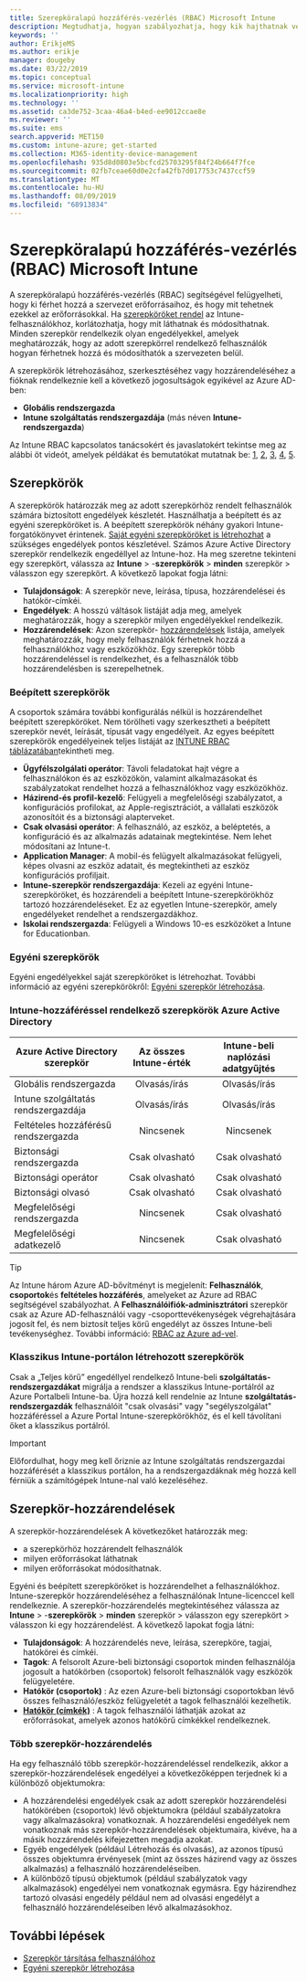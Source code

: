 ```yaml
---
title: Szerepköralapú hozzáférés-vezérlés (RBAC) Microsoft Intune
description: Megtudhatja, hogyan szabályozhatja, hogy kik hajthatnak végre műveleteket, és hogyan végezhet módosításokat a Microsoft Intuneban a RBAC használatával.
keywords: ''
author: ErikjeMS
ms.author: erikje
manager: dougeby
ms.date: 03/22/2019
ms.topic: conceptual
ms.service: microsoft-intune
ms.localizationpriority: high
ms.technology: ''
ms.assetid: ca3de752-3caa-46a4-b4ed-ee9012ccae8e
ms.reviewer: ''
ms.suite: ems
search.appverid: MET150
ms.custom: intune-azure; get-started
ms.collection: M365-identity-device-management
ms.openlocfilehash: 935d8d0803e5bcfcd25703295f84f24b664f7fce
ms.sourcegitcommit: 02fb7ceae60d0e2cfa42fb7d017753c7437ccf59
ms.translationtype: MT
ms.contentlocale: hu-HU
ms.lasthandoff: 08/09/2019
ms.locfileid: "68913834"
---
```

# <a name="role-based-access-control-rbac-with-microsoft-intune"></a>Szerepköralapú hozzáférés-vezérlés (RBAC) Microsoft Intune

A szerepköralapú hozzáférés-vezérlés (RBAC) segítségével felügyelheti, hogy ki férhet hozzá a szervezet erőforrásaihoz, és hogy mit tehetnek ezekkel az erőforrásokkal.  Ha [szerepköröket rendel](assign-role.md) az Intune-felhasználókhoz, korlátozhatja, hogy mit láthatnak és módosíthatnak. Minden szerepkör rendelkezik olyan engedélyekkel, amelyek meghatározzák, hogy az adott szerepkörrel rendelkező felhasználók hogyan férhetnek hozzá és módosíthatók a szervezeten belül.

A szerepkörök létrehozásához, szerkesztéséhez vagy hozzárendeléséhez a fióknak rendelkeznie kell a következő jogosultságok egyikével az Azure AD-ben:
- **Globális rendszergazda**
- **Intune szolgáltatás rendszergazdája** (más néven **Intune-rendszergazda**)

Az Intune RBAC kapcsolatos tanácsokért és javaslatokért tekintse meg az alábbi öt videót, amelyek példákat és bemutatókat mutatnak be: [1](https://www.youtube.com/watch?v=5deXLMLcnKY), [2](https://www.youtube.com/watch?v=38dnMBLuxbQ), [3](https://www.youtube.com/watch?v=6vqg9cAkMbY), [4](https://www.youtube.com/watch?v=5yOLajFFMHE), [5](https://www.youtube.com/watch?v=P5DDvsSF4Wk).

## <a name="roles"></a>Szerepkörök
A szerepkörök határozzák meg az adott szerepkörhöz rendelt felhasználók számára biztosított engedélyek készletét.
Használhatja a beépített és az egyéni szerepköröket is. A beépített szerepkörök néhány gyakori Intune-forgatókönyvet érintenek. [Saját egyéni szerepköröket is létrehozhat](create-custom-role.md) a szükséges engedélyek pontos készletével. Számos Azure Active Directory szerepkör rendelkezik engedéllyel az Intune-hoz.
Ha meg szeretne tekinteni egy szerepkört, válassza az **Intune** > -**szerepkörök** > **minden** szerepkör > válasszon egy szerepkört. A következő lapokat fogja látni:

- **Tulajdonságok**: A szerepkör neve, leírása, típusa, hozzárendelései és hatókör-címkéi. 
- **Engedélyek**: A hosszú váltások listáját adja meg, amelyek meghatározzák, hogy a szerepkör milyen engedélyekkel rendelkezik.
- **Hozzárendelések**: Azon szerepkör- [hozzárendelések]( assign-role.md) listája, amelyek meghatározzák, hogy mely felhasználók férhetnek hozzá a felhasználókhoz vagy eszközökhöz. Egy szerepkör több hozzárendeléssel is rendelkezhet, és a felhasználók több hozzárendelésben is szerepelhetnek.

### <a name="built-in-roles"></a>Beépített szerepkörök
A csoportok számára további konfigurálás nélkül is hozzárendelhet beépített szerepköröket. Nem törölheti vagy szerkesztheti a beépített szerepkör nevét, leírását, típusát vagy engedélyeit. Az egyes beépített szerepkörök engedélyeinek teljes listáját az [INTUNE RBAC táblázatában](https://gallery.technet.microsoft.com/Intune-RBAC-table-2e3c9a1a)tekintheti meg.

- **Ügyfélszolgálati operátor**: Távoli feladatokat hajt végre a felhasználókon és az eszközökön, valamint alkalmazásokat és szabályzatokat rendelhet hozzá a felhasználókhoz vagy eszközökhöz.
- **Házirend-és profil-kezelő**: Felügyeli a megfelelőségi szabályzatot, a konfigurációs profilokat, az Apple-regisztrációt, a vállalati eszközök azonosítóit és a biztonsági alapterveket.
- **Csak olvasási operátor**: A felhasználó, az eszköz, a beléptetés, a konfiguráció és az alkalmazás adatainak megtekintése. Nem lehet módosítani az Intune-t.
- **Application Manager**: A mobil-és felügyelt alkalmazásokat felügyeli, képes olvasni az eszköz adatait, és megtekintheti az eszköz konfigurációs profiljait.
- **Intune-szerepkör rendszergazdája**: Kezeli az egyéni Intune-szerepköröket, és hozzárendeli a beépített Intune-szerepkörökhöz tartozó hozzárendeléseket. Ez az egyetlen Intune-szerepkör, amely engedélyeket rendelhet a rendszergazdákhoz.
- **Iskolai rendszergazda**: Felügyeli a Windows 10-es [](introduction-intune-education.md)eszközöket a Intune for Educationban.

### <a name="custom-roles"></a>Egyéni szerepkörök
Egyéni engedélyekkel saját szerepköröket is létrehozhat. További információ az egyéni szerepkörökről: [Egyéni szerepkör létrehozása](create-custom-role.md).

### <a name="azure-active-directory-roles-with-intune-access"></a>Intune-hozzáféréssel rendelkező szerepkörök Azure Active Directory
| Azure Active Directory szerepkör | Az összes Intune-érték | Intune-beli naplózási adatgyűjtés |
| --- | :---: | :---: |
| Globális rendszergazda | Olvasás/írás | Olvasás/írás |
| Intune szolgáltatás rendszergazdája | Olvasás/írás | Olvasás/írás |
| Feltételes hozzáférésű rendszergazda | Nincsenek | Nincsenek |
| Biztonsági rendszergazda | Csak olvasható | Csak olvasható |
| Biztonsági operátor | Csak olvasható | Csak olvasható |
| Biztonsági olvasó | Csak olvasható | Csak olvasható |
| Megfelelőségi rendszergazda | Nincsenek | Csak olvasható |
| Megfelelőségi adatkezelő | Nincsenek | Csak olvasható |

> [!TIP]
> Az Intune három Azure AD-bővítményt is megjelenít: **Felhasználók**, **csoportok**és **feltételes hozzáférés**, amelyeket az Azure ad RBAC segítségével szabályozhat. A **Felhasználóifiók-adminisztrátori** szerepkör csak az Azure AD-felhasználói vagy -csoporttevékenységek végrehajtására jogosít fel, és nem biztosít teljes körű engedélyt az összes Intune-beli tevékenységhez. További információ: [RBAC az Azure ad-vel](https://docs.microsoft.com/azure/active-directory/active-directory-assign-admin-roles).
### <a name="roles-created-in-the-intune-classic-portal"></a>Klasszikus Intune-portálon létrehozott szerepkörök
Csak a „Teljes körű” engedéllyel rendelkező Intune-beli **szolgáltatás-rendszergazdákat** migrálja a rendszer a klasszikus Intune-portálról az Azure Portalbeli Intune-ba. Újra hozzá kell rendelnie az Intune **szolgáltatás-rendszergazdák** felhasználóit "csak olvasási" vagy "segélyszolgálat" hozzáféréssel a Azure Portal Intune-szerepkörökhöz, és el kell távolítani őket a klasszikus portálról.
> [!IMPORTANT]
> Előfordulhat, hogy meg kell őriznie az Intune szolgáltatás rendszergazdai hozzáférését a klasszikus portálon, ha a rendszergazdáknak még hozzá kell férniük a számítógépek Intune-nal való kezeléséhez.

## <a name="role-assignments"></a>Szerepkör-hozzárendelések
A szerepkör-hozzárendelések A következőket határozzák meg:

- a szerepkörhöz hozzárendelt felhasználók
- milyen erőforrásokat láthatnak
- milyen erőforrásokat módosíthatnak.

Egyéni és beépített szerepköröket is hozzárendelhet a felhasználókhoz. Intune-szerepkör hozzárendeléséhez a felhasználónak Intune-licenccel kell rendelkeznie.
A szerepkör-hozzárendelés megtekintéséhez válassza az **Intune** > -**szerepkörök** > **minden** szerepkör > válasszon egy szerepkört > válasszon ki egy hozzárendelést. A következő lapokat fogja látni:

- **Tulajdonságok**: A hozzárendelés neve, leírása, szerepköre, tagjai, hatókörei és címkéi.
- **Tagok**: A felsorolt Azure-beli biztonsági csoportok minden felhasználója jogosult a hatókörben (csoportok) felsorolt felhasználók vagy eszközök felügyeletére.
- **Hatókör (csoportok)** : Az ezen Azure-beli biztonsági csoportokban lévő összes felhasználó/eszköz felügyeletét a tagok felhasználói kezelhetik.
- **[Hatókör (címkék)](scope-tags.md)** : A tagok felhasználói láthatják azokat az erőforrásokat, amelyek azonos hatókörű címkékkel rendelkeznek.

### <a name="multiple-role-assignments"></a>Több szerepkör-hozzárendelés
Ha egy felhasználó több szerepkör-hozzárendeléssel rendelkezik, akkor a szerepkör-hozzárendelések engedélyei a következőképpen terjednek ki a különböző objektumokra:

- A hozzárendelési engedélyek csak az adott szerepkör hozzárendelési hatókörében (csoportok) lévő objektumokra (például szabályzatokra vagy alkalmazásokra) vonatkoznak. A hozzárendelési engedélyek nem vonatkoznak más szerepkör-hozzárendelések objektumaira, kivéve, ha a másik hozzárendelés kifejezetten megadja azokat.
- Egyéb engedélyek (például Létrehozás és olvasás), az azonos típusú összes objektumra érvényesek (mint az összes házirend vagy az összes alkalmazás) a felhasználó hozzárendeléseiben.
- A különböző típusú objektumok (például szabályzatok vagy alkalmazások) engedélyei nem vonatkoznak egymásra. Egy házirendhez tartozó olvasási engedély például nem ad olvasási engedélyt a felhasználó hozzárendeléseiben lévő alkalmazásokhoz.

## <a name="next-steps"></a>További lépések
- [Szerepkör társítása felhasználóhoz](assign-role.md)
- [Egyéni szerepkör létrehozása](create-custom-role.md)
